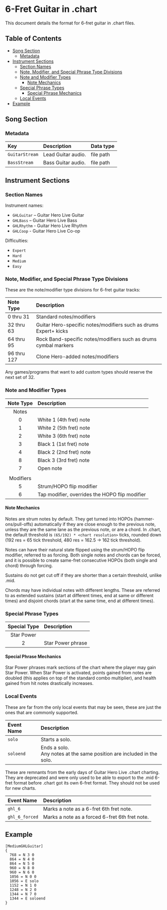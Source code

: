 # 6-Fret Guitar in .chart

This document details the format for 6-fret guitar in .chart files.

## Table of Contents

- [Song Section](#song-section)
  - [Metadata](#metadata)
- [Instrument Sections](#instrument-sections)
  - [Section Names](#section-names)
  - [Note, Modifier, and Special Phrase Type Divisions](#note-modifier-and-special-phrase-type-divisions)
  - [Note and Modifier Types](#note-and-modifier-types)
    - [Note Mechanics](#note-mechanics)
  - [Special Phrase Types](#special-phrase-types)
    - [Special Phrase Mechanics](#special-phrase-mechanics)
  - [Local Events](#local-events)
- [Example](#example)

## Song Section

### Metadata

| Key            | Description        | Data type |
| :---           | :----------        | :-------- |
| `GuitarStream` | Lead Guitar audio. | file path |
| `BassStream`   | Bass Guitar audio. | file path |

## Instrument Sections

### Section Names

Instrument names:

- `GHLGuitar` – Guitar Hero Live Guitar
- `GHLBass` – Guitar Hero Live Bass
- `GHLRhythm` - Guitar Hero Live Rhythm
- `GHLCoop` - Guitar Hero Live Co-op

Difficulties:

- `Expert`
- `Hard`
- `Medium`
- `Easy`

### Note, Modifier, and Special Phrase Type Divisions

These are the note/modifier type divisions for 6-fret guitar tracks:

| Note Type   | Description                                                      |
| :--------   | :----------                                                      |
| 0 thru 31   | Standard notes/modifiers                                         |
| 32 thru 63  | Guitar Hero-specific notes/modifiers such as drums Expert+ kicks |
| 64 thru 95  | Rock Band-specific notes/modifiers such as drums cymbal markers  |
| 96 thru 127 | Clone Hero-added notes/modifiers                                 |

Any games/programs that want to add custom types should reserve the next set of 32.

### Note and Modifier Types

| Note Type | Description                                    |
| :-------: | :----------                                    |
| Notes     |                                                |
| 0         | White 1 (4th fret) note                        |
| 1         | White 2 (5th fret) note                        |
| 2         | White 3 (6th fret) note                        |
| 3         | Black 1 (1st fret) note                        |
| 4         | Black 2 (2nd fret) note                        |
| 8         | Black 3 (3rd fret) note                        |
| 7         | Open note                                      |
|           |                                                |
| Modifiers |                                                |
| 5         | Strum/HOPO flip modifier                       |
| 6         | Tap modifier, overrides the HOPO flip modifier |

#### Note Mechanics

Notes are strum notes by default. They get turned into HOPOs (hammer-ons/pull-offs) automatically if they are close enough to the previous note, unless they are the same lane as the previous note, or are a chord. In .chart, the default threshold is `(65/192) * <chart resolution>` ticks, rounded down (192 res = 65 tick threshold, 480 res = 162.5 -> 162 tick threshold).

Notes can have their natural state flipped using the strum/HOPO flip modifier, referred to as forcing. Both single notes and chords can be forced, and it is possible to create same-fret consecutive HOPOs (both single and chord) through forcing.

Sustains do not get cut off if they are shorter than a certain threshold, unlike .mid.

Chords may have individual notes with different lengths. These are referred to as extended sustains (start at different times, end at same or different times) and disjoint chords (start at the same time, end at different times).

### Special Phrase Types

| Special Type | Description       |
| :----------: | :----------       |
| Star Power   |                   |
| 2            | Star Power phrase |

#### Special Phrase Mechanics

Star Power phrases mark sections of the chart where the player may gain Star Power. When Star Power is activated, points gained from notes are doubled (this applies on top of the standard combo multiplier), and health gained from hit notes drastically increases.

### Local Events

These are far from the only local events that may be seen, these are just the ones that are commonly supported.

| Event Name | Description    |
| :--------- | :----------    |
| `solo`     | Starts a solo. |
| `soloend`  | Ends a solo.<br>Any notes at the same position are included in the solo. |

These are remnants from the early days of Guitar Hero Live .chart charting. They are deprecated and were only used to be able to export to the .mid 6-fret format before .chart got its own 6-fret format. They should not be used for new charts.

| Event Name     | Description                                    |
| :---------     | :----------                                    |
| `ghl_6`        | Marks a note as a 6-fret 6th fret note.        |
| `ghl_6_forced` | Marks a note as a forced 6-fret 6th fret note. |

## Example

```
[MediumGHLGuitar]
{
  768 = N 3 0
  864 = N 4 0
  864 = N 5 0
  960 = N 8 0
  960 = N 6 0
  1056 = N 0 0
  1056 = E solo
  1152 = N 1 0
  1248 = N 2 0
  1344 = N 7 0
  1344 = E soloend
}
```
